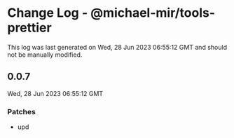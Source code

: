 # Change Log - @michael-mir/tools-prettier

This log was last generated on Wed, 28 Jun 2023 06:55:12 GMT and should not be manually modified.

## 0.0.7
Wed, 28 Jun 2023 06:55:12 GMT

### Patches

- upd

